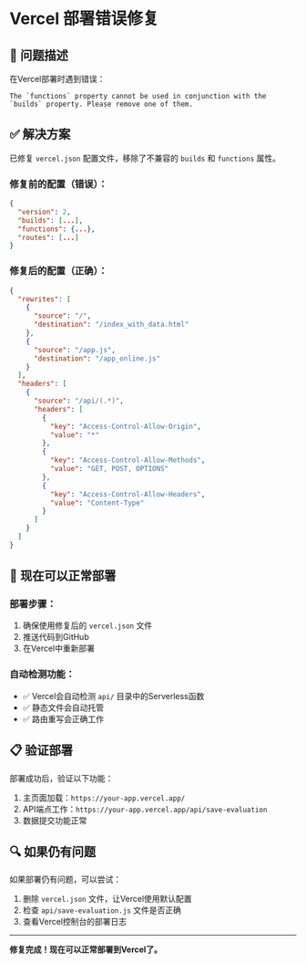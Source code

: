 # Vercel 部署错误修复

## 🔧 问题描述
在Vercel部署时遇到错误：
```
The `functions` property cannot be used in conjunction with the `builds` property. Please remove one of them.
```

## ✅ 解决方案
已修复 `vercel.json` 配置文件，移除了不兼容的 `builds` 和 `functions` 属性。

### 修复前的配置（错误）：
```json
{
  "version": 2,
  "builds": [...],
  "functions": {...},
  "routes": [...]
}
```

### 修复后的配置（正确）：
```json
{
  "rewrites": [
    {
      "source": "/",
      "destination": "/index_with_data.html"
    },
    {
      "source": "/app.js",
      "destination": "/app_online.js"
    }
  ],
  "headers": [
    {
      "source": "/api/(.*)",
      "headers": [
        {
          "key": "Access-Control-Allow-Origin",
          "value": "*"
        },
        {
          "key": "Access-Control-Allow-Methods",
          "value": "GET, POST, OPTIONS"
        },
        {
          "key": "Access-Control-Allow-Headers",
          "value": "Content-Type"
        }
      ]
    }
  ]
}
```

## 🚀 现在可以正常部署

### 部署步骤：
1. 确保使用修复后的 `vercel.json` 文件
2. 推送代码到GitHub
3. 在Vercel中重新部署

### 自动检测功能：
- ✅ Vercel会自动检测 `api/` 目录中的Serverless函数
- ✅ 静态文件会自动托管
- ✅ 路由重写会正确工作

## 📋 验证部署

部署成功后，验证以下功能：
1. 主页面加载：`https://your-app.vercel.app/`
2. API端点工作：`https://your-app.vercel.app/api/save-evaluation`
3. 数据提交功能正常

## 🔍 如果仍有问题

如果部署仍有问题，可以尝试：
1. 删除 `vercel.json` 文件，让Vercel使用默认配置
2. 检查 `api/save-evaluation.js` 文件是否正确
3. 查看Vercel控制台的部署日志

---

**修复完成！现在可以正常部署到Vercel了。**
